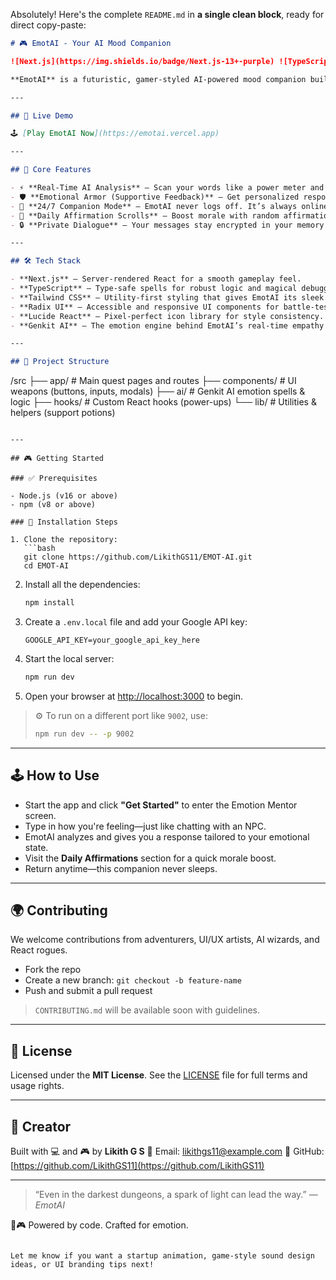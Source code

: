 Absolutely! Here's the complete `README.md` in **a single clean block**, ready for direct copy-paste:

```markdown
# 🎮 EmotAI - Your AI Mood Companion

![Next.js](https://img.shields.io/badge/Next.js-13+-purple) ![TypeScript](https://img.shields.io/badge/TypeScript-Powered-blue) ![TailwindCSS](https://img.shields.io/badge/TailwindCSS-Utility--First-teal) ![Genkit AI](https://img.shields.io/badge/Genkit%20AI-Emotion%20Engine-yellow) ![License: MIT](https://img.shields.io/badge/License-MIT-green)

**EmotAI** is a futuristic, gamer-styled AI-powered mood companion built with **Next.js** and enhanced by **Genkit AI**. Think of it as your in-game emotional support system—an ally that listens, reflects, and powers you up with insight, affirmations, and empathetic feedback. Whether you’re on a winning streak or just respawned after a rough day, EmotAI is here to help you level up your inner game.

---

## 🚀 Live Demo

🕹️ [Play EmotAI Now](https://emotai.vercel.app)

---

## 🎯 Core Features

- ⚡ **Real-Time AI Analysis** – Scan your words like a power meter and uncover your emotional aura.
- 🛡️ **Emotional Armor (Supportive Feedback)** – Get personalized responses that hit just right when you're low on HP.
- 🌙 **24/7 Companion Mode** – EmotAI never logs off. It’s always online when you need a teammate.
- 📜 **Daily Affirmation Scrolls** – Boost morale with random affirmations like daily power-ups.
- 🔒 **Private Dialogue** – Your messages stay encrypted in your memory dungeon. No leaks.

---

## 🛠️ Tech Stack

- **Next.js** – Server-rendered React for a smooth gameplay feel.
- **TypeScript** – Type-safe spells for robust logic and magical debugging.
- **Tailwind CSS** – Utility-first styling that gives EmotAI its sleek UI.
- **Radix UI** – Accessible and responsive UI components for battle-tested UX.
- **Lucide React** – Pixel-perfect icon library for style consistency.
- **Genkit AI** – The emotion engine behind EmotAI’s real-time empathy system.

---

## 📁 Project Structure

```

/src
├── app/          # Main quest pages and routes
├── components/   # UI weapons (buttons, inputs, modals)
├── ai/           # Genkit AI emotion spells & logic
├── hooks/        # Custom React hooks (power-ups)
└── lib/          # Utilities & helpers (support potions)

````

---

## 🎮 Getting Started

### ✅ Prerequisites

- Node.js (v16 or above)
- npm (v8 or above)

### 💾 Installation Steps

1. Clone the repository:
   ```bash
   git clone https://github.com/LikithGS11/EMOT-AI.git
   cd EMOT-AI
````

2. Install all the dependencies:

   ```bash
   npm install
   ```

3. Create a `.env.local` file and add your Google API key:

   ```
   GOOGLE_API_KEY=your_google_api_key_here
   ```

4. Start the local server:

   ```bash
   npm run dev
   ```

5. Open your browser at [http://localhost:3000](http://localhost:3000) to begin.

> ⚙️ To run on a different port like `9002`, use:
>
> ```bash
> npm run dev -- -p 9002
> ```

---

## 🕹️ How to Use

* Start the app and click **"Get Started"** to enter the Emotion Mentor screen.
* Type in how you're feeling—just like chatting with an NPC.
* EmotAI analyzes and gives you a response tailored to your emotional state.
* Visit the **Daily Affirmations** section for a quick morale boost.
* Return anytime—this companion never sleeps.

---

## 🌍 Contributing

We welcome contributions from adventurers, UI/UX artists, AI wizards, and React rogues.

* Fork the repo
* Create a new branch: `git checkout -b feature-name`
* Push and submit a pull request

> `CONTRIBUTING.md` will be available soon with guidelines.

---

## 📜 License

Licensed under the **MIT License**.
See the [LICENSE](./LICENSE) file for full terms and usage rights.

---

## 👾 Creator

Built with 💻 and 🎮 by **Likith G S**
📧 Email: [likithgs11@example.com](mailto:likithgs11@example.com)
🔗 GitHub: [https://github.com/LikithGS11](https://github.com/LikithGS11)

---

> “Even in the darkest dungeons, a spark of light can lead the way.”
> — *EmotAI*

🧠🎮 Powered by code. Crafted for emotion.

```

Let me know if you want a startup animation, game-style sound design ideas, or UI branding tips next!
```
